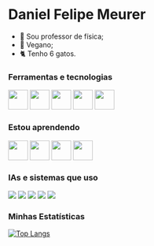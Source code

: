 # Daniel Felipe Meurer
- 🌠 Sou professor de física; 
- 🌱 Vegano;
- 🐈 Tenho 6 gatos.
<a href = "" target = "_blank"></a>
### Ferramentas e tecnologias 
<img src="https://cdn.jsdelivr.net/gh/devicons/devicon@latest/icons/arduino/arduino-plain-wordmark.svg" width="40" height="40" /> <img src="https://cdn.jsdelivr.net/gh/devicons/devicon@latest/icons/c/c-plain.svg" width="40" height="40" /> <img src="https://cdn.jsdelivr.net/gh/devicons/devicon@latest/icons/css3/css3-plain.svg" width="40" height="40" /> <img src="https://cdn.jsdelivr.net/gh/devicons/devicon@latest/icons/html5/html5-plain.svg" width="40" height="40" /> <img src="https://cdn.jsdelivr.net/gh/devicons/devicon@latest/icons/latex/latex-original.svg" width="40" height="40" />

### Estou aprendendo   
<img src="https://cdn.jsdelivr.net/gh/devicons/devicon@latest/icons/docker/docker-plain.svg" width="40" height="40" /> <img src="https://cdn.jsdelivr.net/gh/devicons/devicon@latest/icons/markdown/markdown-original.svg" width="40" height="40" /> <img src="https://cdn.jsdelivr.net/gh/devicons/devicon@latest/icons/python/python-plain.svg" width="40" height="40"/> <img src="https://cdn.jsdelivr.net/gh/devicons/devicon@latest/icons/r/r-plain.svg" width="40" height="40" /> 

### IAs e sistemas que uso
<img src="https://img.shields.io/badge/ChatGPT-74aa9c?style=for-the-badge&logo=openai&logoColor=white"/> <img src="https://img.shields.io/badge/Gemini-8E75B2?style=for-the-badge&logo=googlebard&logoColor=fff"/> <img src="https://img.shields.io/badge/iOS-000000?style=for-the-badge&logo=ios&logoColor=white" /> <img src="https://img.shields.io/badge/Ubuntu-E95420?style=for-the-badge&logo=ubuntu&logoColor=white" /> <img src="https://img.shields.io/badge/Windows-0078D6?style=for-the-badge&logo=windows&logoColor=white" /> 

### Minhas Estatísticas
[![Top Langs](https://github-readme-stats.vercel.app/api/top-langs/?username=heroideallstar&layout=compact)](https://github.com/heroideallstar/github-readme-stats)

